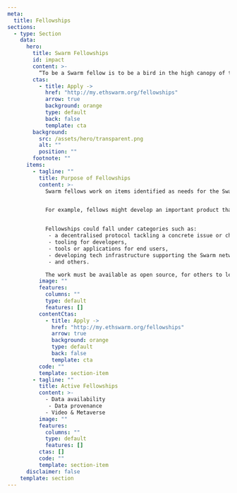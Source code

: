 ```yaml
---
meta:
  title: Fellowships
sections:
  - type: Section
    data:
      hero:
        title: Swarm Fellowships
        id: impact
        content: >-
          “To be a Swarm fellow is to be a bird in the high canopy of the rainforest.” Anonymous, 2022
        ctas:
          - title: Apply ->
            href: "http://my.ethswarm.org/fellowships"
            arrow: true
            background: orange
            type: default
            back: false
            template: cta
        background:
          src: /assets/hero/transparent.png
          alt: ""
          position: ""
        footnote: ""
      items:
        - tagline: ""
          title: Purpose of Fellowships
          content: >-
            Swarm fellows work on items identified as needs for the Swarm network to evolve and grow, but not part of core Swarm development. Fellows are expected to pursue the goals supported by the fellowship in the long term as part of their path. A fellowship helps them achieve results to a certain degree, but afterwards, the project should be possible to sustain and continue on its own.


            For example, fellows might develop an important product that is based on using the Swarm network and extends its usage. They support the network as well as promote its usage both directly and through the use of their product. They are ambassadors of Swarm.


            Fellowships could fall under categories such as:
             - a decentralised protocol tackling a concrete issue or challenge (e.g communication, personal data management, supply chain, etc.),
             - tooling for developers,
             - tools or applications for end users,
             - developing tech infrastructure supporting the Swarm network,
             - and others.

            The work must be available as open source, for others to leverage and reuse.
          image: ""
          features:
            columns: ""
            type: default
            features: []
          contentCtas:
            - title: Apply ->
              href: "http://my.ethswarm.org/fellowships"
              arrow: true
              background: orange
              type: default
              back: false
              template: cta
          code: ""
          template: section-item
        - tagline: ""
          title: Active Fellowships
          content: >-
            - Data availability
             - Data provenance
            - Video & Metaverse
          image: ""
          features:
            columns: ""
            type: default
            features: []
          ctas: []
          code: ""
          template: section-item
      disclaimer: false
    template: section
---
```

